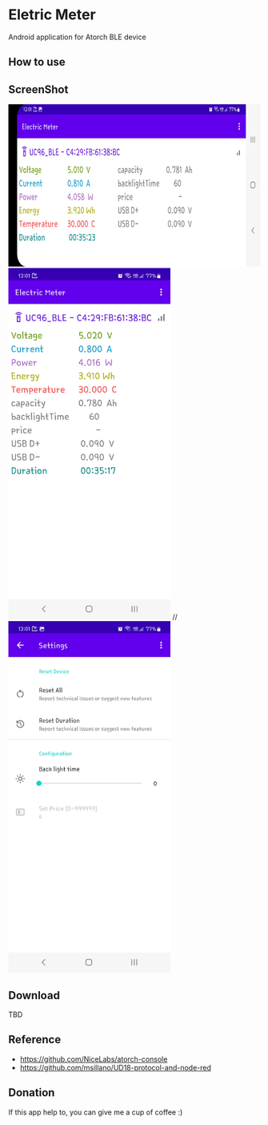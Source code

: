 # Eletric Meter

Android application for Atorch BLE device

## How to use

## ScreenShot
<img src="https://github.com/zephy-lee/ElectricMeter/blob/main/land_Electric_Meter.jpg" width="702" height="324"/>
<img src="https://github.com/zephy-lee/ElectricMeter/blob/main/portrait_Electric_Meter.jpg" width="324" height="702"/>
// <img src="https://github.com/zephy-lee/ElectricMeter/blob/main/settings_Electric_Meter.jpg" width="324" height="702"/>

## Download
TBD

## Reference
- <https://github.com/NiceLabs/atorch-console>
- <https://github.com/msillano/UD18-protocol-and-node-red>

## Donation

If this app help to, you can give me a cup of coffee :)
